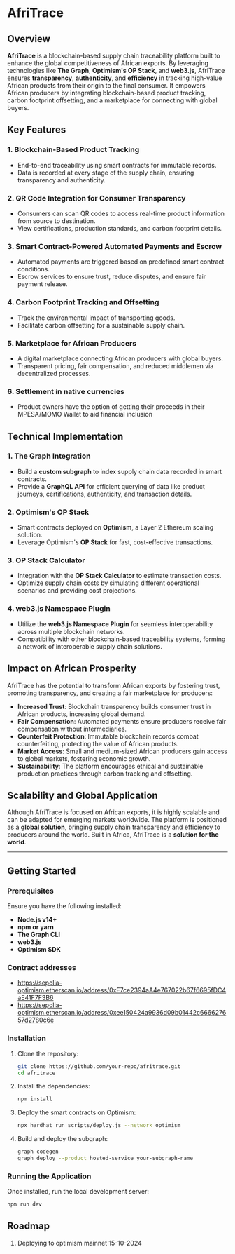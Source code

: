 # AfriTrace

## Overview

**AfriTrace** is a blockchain-based supply chain traceability platform built to enhance the global competitiveness of African exports. By leveraging technologies like **The Graph**, **Optimism's OP Stack**, and **web3.js**, AfriTrace ensures **transparency**, **authenticity**, and **efficiency** in tracking high-value African products from their origin to the final consumer. It empowers African producers by integrating blockchain-based product tracking, carbon footprint offsetting, and a marketplace for connecting with global buyers.

## Key Features

### 1. Blockchain-Based Product Tracking
- End-to-end traceability using smart contracts for immutable records.
- Data is recorded at every stage of the supply chain, ensuring transparency and authenticity.

### 2. QR Code Integration for Consumer Transparency
- Consumers can scan QR codes to access real-time product information from source to destination.
- View certifications, production standards, and carbon footprint details.

### 3. Smart Contract-Powered Automated Payments and Escrow
- Automated payments are triggered based on predefined smart contract conditions.
- Escrow services to ensure trust, reduce disputes, and ensure fair payment release.

### 4. Carbon Footprint Tracking and Offsetting
- Track the environmental impact of transporting goods.
- Facilitate carbon offsetting for a sustainable supply chain.

### 5. Marketplace for African Producers
- A digital marketplace connecting African producers with global buyers.
- Transparent pricing, fair compensation, and reduced middlemen via decentralized processes.

### 6. Settlement in native currencies
- Product owners have the option of getting their proceeds in their MPESA/MOMO Wallet to aid financial inclusion

## Technical Implementation

### 1. The Graph Integration
- Build a **custom subgraph** to index supply chain data recorded in smart contracts.
- Provide a **GraphQL API** for efficient querying of data like product journeys, certifications, authenticity, and transaction details.

### 2. Optimism's OP Stack
- Smart contracts deployed on **Optimism**, a Layer 2 Ethereum scaling solution.
- Leverage Optimism's **OP Stack** for fast, cost-effective transactions.

### 3. OP Stack Calculator
- Integration with the **OP Stack Calculator** to estimate transaction costs.
- Optimize supply chain costs by simulating different operational scenarios and providing cost projections.

### 4. web3.js Namespace Plugin
- Utilize the **web3.js Namespace Plugin** for seamless interoperability across multiple blockchain networks.
- Compatibility with other blockchain-based traceability systems, forming a network of interoperable supply chain solutions.

## Impact on African Prosperity

AfriTrace has the potential to transform African exports by fostering trust, promoting transparency, and creating a fair marketplace for producers:

- **Increased Trust**: Blockchain transparency builds consumer trust in African products, increasing global demand.
- **Fair Compensation**: Automated payments ensure producers receive fair compensation without intermediaries.
- **Counterfeit Protection**: Immutable blockchain records combat counterfeiting, protecting the value of African products.
- **Market Access**: Small and medium-sized African producers gain access to global markets, fostering economic growth.
- **Sustainability**: The platform encourages ethical and sustainable production practices through carbon tracking and offsetting.

## Scalability and Global Application

Although AfriTrace is focused on African exports, it is highly scalable and can be adapted for emerging markets worldwide. The platform is positioned as a **global solution**, bringing supply chain transparency and efficiency to producers around the world. Built in Africa, AfriTrace is a **solution for the world**.

---

## Getting Started

### Prerequisites

Ensure you have the following installed:

- **Node.js v14+**
- **npm or yarn**
- **The Graph CLI**
- **web3.js**
- **Optimism SDK**

### Contract addresses
- https://sepolia-optimism.etherscan.io/address/0xF7ce2394aA4e767022b67f6695fDC4aE41F7F3B6
- https://sepolia-optimism.etherscan.io/address/0xee150424a9936d09b01442c666627657d2780c6e

### Installation

1. Clone the repository:

    ```bash
    git clone https://github.com/your-repo/afritrace.git
    cd afritrace
    ```

2. Install the dependencies:

    ```bash
    npm install
    ```

3. Deploy the smart contracts on Optimism:

    ```bash
    npx hardhat run scripts/deploy.js --network optimism
    ```

4. Build and deploy the subgraph:

    ```bash
    graph codegen
    graph deploy --product hosted-service your-subgraph-name
    ```

### Running the Application

Once installed, run the local development server:

```bash
npm run dev
```

## Roadmap

1. Deploying to optimism mainnet 15-10-2024


